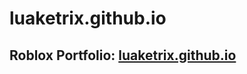 # luaketrix.github.io

<h2>Roblox Portfolio: <a href="https://luaketrix.github.io/" target="blank" rel="noopener noreferrer">luaketrix.github.io</a></h2>
